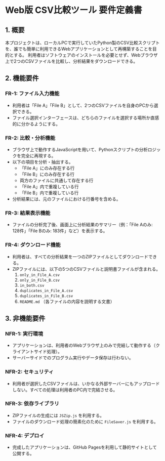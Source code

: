 # Web版 CSV比較ツール 要件定義書

## 1. 概要

本プロジェクトは、ローカルPCで実行していたPython製のCSV比較スクリプトを、誰でも簡単に利用できるWebアプリケーションとして再構築することを目的とする。
利用者はソフトウェアのインストールを必要とせず、Webブラウザ上で2つのCSVファイルを比較し、分析結果をダウンロードできる。

## 2. 機能要件

### FR-1: ファイル入力機能

- 利用者は「File A」「File B」として、2つのCSVファイルを自身のPCから選択できる。
- ファイル選択インターフェースは、どちらのファイルを選択する場所か直感的に分かるようにする。

### FR-2: 比較・分析機能

- ブラウザ上で動作するJavaScriptを用いて、Pythonスクリプトの分析ロジックを完全に再現する。
- 以下の項目を分析・抽出する。
  - 「File A」にのみ存在する行
  - 「File B」にのみ存在する行
  - 両方のファイルに共通して存在する行
  - 「File A」内で重複している行
  - 「File B」内で重複している行
- 分析結果には、元のファイルにおける行番号を含める。

### FR-3: 結果表示機能

- ファイルの分析完了後、画面上に分析結果のサマリー（例：「File Aのみ: 128件」「File Bのみ: 183件」など）を表示する。

### FR-4: ダウンロード機能

- 利用者は、すべての分析結果を一つのZIPファイルとしてダウンロードできる。
- ZIPファイルには、以下の5つのCSVファイルと説明書ファイルが含まれる。
  1. `only_in_File_A.csv`
  2. `only_in_File_B.csv`
  3. `in_both.csv`
  4. `duplicates_in_File_A.csv`
  5. `duplicates_in_File_B.csv`
  6. `README.md` （各ファイルの内容を説明する文書）

## 3. 非機能要件

### NFR-1: 実行環境

- アプリケーションは、利用者のWebブラウザ上のみで完結して動作する（クライアントサイド処理）。
- サーバーサイドでのプログラム実行やデータ保存は行わない。

### NFR-2: セキュリティ

- 利用者が選択したCSVファイルは、いかなる外部サーバーにもアップロードしない。すべての処理は利用者のPC内で完結させる。

### NFR-3: 依存ライブラリ

- ZIPファイルの生成には `JSZip.js` を利用する。
- ファイルのダウンロード処理の簡素化のために `FileSaver.js` を利用する。

### NFR-4: デプロイ

- 完成したアプリケーションは、GitHub Pagesを利用して静的サイトとして公開する。
